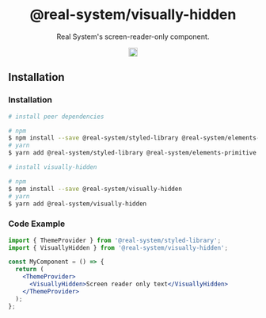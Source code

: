 <h1 align="center">@real-system/visually-hidden</h1>
<p align="center">Real System's screen-reader-only component.</p>
<p align="center">
<a href="https://www.npmjs.com/package/@real-system/theme-library"><img src="https://badgen.net/npm/v/@real-system/visually-hidden?label=&icon=npm&color=blue" alt="npm version" height="18"/></a>
</p>

## Installation

### Installation

```bash
# install peer dependencies

# npm
$ npm install --save @real-system/styled-library @real-system/elements-primitive react react-dom
# yarn
$ yarn add @real-system/styled-library @real-system/elements-primitive react react-dom

# install visually-hidden

# npm
$ npm install --save @real-system/visually-hidden
# yarn
$ yarn add @real-system/visually-hidden
```

### Code Example

```jsx
import { ThemeProvider } from '@real-system/styled-library';
import { VisuallyHidden } from '@real-system/visually-hidden';

const MyComponent = () => {
  return (
    <ThemeProvider>
      <VisuallyHidden>Screen reader only text</VisuallyHidden>
    </ThemeProvider>
  );
};

```
